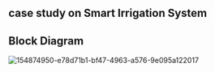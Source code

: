 ## case study on Smart Irrigation System

## Block Diagram
![154874950-e78d71b1-bf47-4963-a576-9e095a122017](https://user-images.githubusercontent.com/75964648/155754760-9ecc18b7-139b-4949-b190-cdeb92961bda.png)
